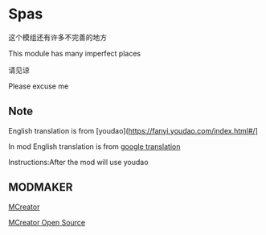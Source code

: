 # Spas
这个模组还有许多不完善的地方

This module has many imperfect places

请见谅

Please excuse me



## Note

English translation is from [youdao](https://fanyi.youdao.com/index.html#/]

In mod English translation is from [google translation](https://translate.google.com)

Instructions:After the mod will use youdao 

## MODMAKER 
[MCreator](https://www.mcreator.net)

[MCreator Open Source](https://github.com/MCreator/MCreator/)
